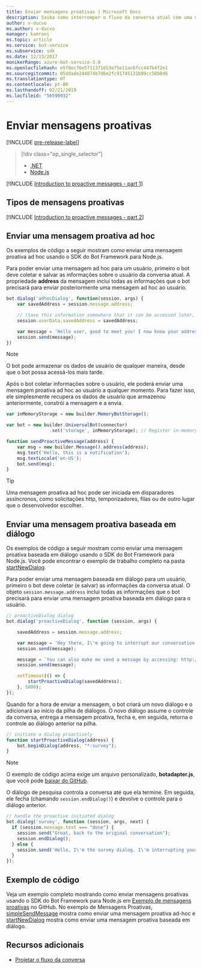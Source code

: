 ```yaml
---
title: Enviar mensagens proativas | Microsoft Docs
description: Saiba como interromper o fluxo da conversa atual com uma mensagem proativa usando o SDK do Bot Framework para Node.js
author: v-ducvo
ms.author: v-ducvo
manager: kamrani
ms.topic: article
ms.service: bot-service
ms.subservice: sdk
ms.date: 12/13/2017
monikerRange: azure-bot-service-3.0
ms.openlocfilehash: e5f8ec76e5711371653e75e11ac6fcc447b4f2e1
ms.sourcegitcommit: 05ddade244874b7d6e2fc91745131b99cc58b0d6
ms.translationtype: HT
ms.contentlocale: pt-BR
ms.lasthandoff: 02/21/2019
ms.locfileid: "56590932"
---
```

# <a name="send-proactive-messages"></a>Enviar mensagens proativas
[!INCLUDE [pre-release-label](../includes/pre-release-label-v3.md)]

> [!div class="op_single_selector"]
> - [.NET](../dotnet/bot-builder-dotnet-proactive-messages.md)
> - [Node.js](../nodejs/bot-builder-nodejs-proactive-messages.md)

[!INCLUDE [Introduction to proactive messages - part 1](../includes/snippet-proactive-messages-intro-1.md)]

## <a name="types-of-proactive-messages"></a>Tipos de mensagens proativas

[!INCLUDE [Introduction to proactive messages - part 2](../includes/snippet-proactive-messages-intro-2.md)]

## <a name="send-an-ad-hoc-proactive-message"></a>Enviar uma mensagem proativa ad hoc

Os exemplos de código a seguir mostram como enviar uma mensagem proativa ad hoc usando o SDK do Bot Framework para Node.js.

Para poder enviar uma mensagem ad hoc para um usuário, primeiro o bot deve coletar e salvar as informações sobre o usuário da conversa atual. A propriedade **address** da mensagem inclui todas as informações que o bot precisará para enviar posteriormente uma mensagem ad hoc ao usuário. 

```javascript
bot.dialog('adhocDialog', function(session, args) {
    var savedAddress = session.message.address;

    // (Save this information somewhere that it can be accessed later, such as in a database, or session.userData)
    session.userData.savedAddress = savedAddress;

    var message = 'Hello user, good to meet you! I now know your address and can send you notifications in the future.';
    session.send(message);
})
```

> [!NOTE]
> O bot pode armazenar os dados de usuário de qualquer maneira, desde que o bot possa acessá-los mais tarde.

Após o bot coletar informações sobre o usuário, ele poderá enviar uma mensagem proativa ad hoc ao usuário a qualquer momento. Para fazer isso, ele simplesmente recupera os dados de usuário que armazenou anteriormente, constrói a mensagem e a envia.

```javascript
var inMemoryStorage = new builder.MemoryBotStorage();

var bot = new builder.UniversalBot(connector)
                .set('storage', inMemoryStorage); // Register in-memory storage 

function sendProactiveMessage(address) {
    var msg = new builder.Message().address(address);
    msg.text('Hello, this is a notification');
    msg.textLocale('en-US');
    bot.send(msg);
}
```

> [!TIP]
> Uma mensagem proativa ad hoc pode ser iniciada em disparadores assíncronos, como solicitações http, temporizadores, filas ou de outro lugar que o desenvolvedor escolher.

## <a name="send-a-dialog-based-proactive-message"></a>Enviar uma mensagem proativa baseada em diálogo

Os exemplos de código a seguir mostram como enviar uma mensagem proativa baseada em diálogo usando o SDK do Bot Framework para Node.js. Você pode encontrar o exemplo de trabalho completo na pasta [startNewDialog](https://aka.ms/js-startnewdialog-sample-v3).

Para poder enviar uma mensagem baseada em diálogo para um usuário, primeiro o bot deve coletar (e salvar) as informações da conversa atual. O objeto `session.message.address` inclui todas as informações que o bot precisará para enviar uma mensagem proativa baseada em diálogo para o usuário. 

```javascript
// proactiveDialog dialog
bot.dialog('proactiveDialog', function (session, args) {

    savedAddress = session.message.address;

    var message = 'Hey there, I\'m going to interrupt our conversation and start a survey in five seconds...';
    session.send(message);

    message = `You can also make me send a message by accessing: http://localhost:${server.address().port}/api/CustomWebApi`;
    session.send(message);

    setTimeout(() => {
        startProactiveDialog(savedAddress);
    }, 5000);
});
```

Quando for a hora de enviar a mensagem, o bot criará um novo diálogo e o adicionará ao início da pilha de diálogos. O novo diálogo assume o controle da conversa, entrega a mensagem proativa, fecha e, em seguida, retorna o controle ao diálogo anterior na pilha. 

```javascript
// initiate a dialog proactively 
function startProactiveDialog(address) {
    bot.beginDialog(address, "*:survey");
}
```

> [!NOTE]
> O exemplo de código acima exige um arquivo personalizado, **botadapter.js**, que você pode [baixar do GitHub](https://aka.ms/js-botadaptor-file-v3).

O diálogo de pesquisa controla a conversa até que ela termine. Em seguida, ele fecha (chamando `session.endDialog()`) e devolve o controle para o diálogo anterior. 


```javascript
// handle the proactive initiated dialog
bot.dialog('survey', function (session, args, next) {
  if (session.message.text === "done") {
    session.send("Great, back to the original conversation");
    session.endDialog();
  } else {
    session.send('Hello, I\'m the survey dialog. I\'m interrupting your conversation to ask you a question. Type "done" to resume');
  }
});
```

## <a name="sample-code"></a>Exemplo de código

Veja um exemplo completo mostrando como enviar mensagens proativas usando o SDK do Bot Framework para Node.js em <a href="https://aka.ms/js-proactivemessages-sample-v3" target="_blank">Exemplo de mensagens proativas</a> no GitHub. No exemplo de Mensagens Proativas, <a href="https://aka.ms/js-simplesendmessage-sample-v3" target="_blank">simpleSendMessage</a> mostra como enviar uma mensagem proativa ad-hoc e <a href="https://aka.ms/js-startnewdialog-sample-v3" target="_blank">startNewDialog</a> mostra como enviar uma mensagem proativa baseada em diálogo.

## <a name="additional-resources"></a>Recursos adicionais

- [Projetar o fluxo da conversa](../bot-service-design-conversation-flow.md)
